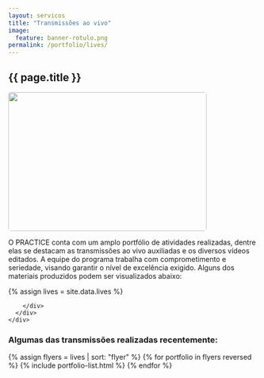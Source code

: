 ```yaml
---
layout: servicos
title: "Transmissões ao vivo"
image:
  feature: banner-rotulo.png
permalink: /portfolio/lives/
---
```


<section class="fdb-block">
  <div class="container">
    <h1 class="text-center"><b>{{ page.title }}</b></h1>
    <div class="row align-items-center pt-0">
      <div class="col-8 col-md-6 m-auto m-md-0 ml-md-auto pt-3">
        <img style="width: 400px; height: 280px; border-radius: 5px;" class="card-img-top" src="/images/illustrations/undraw_online_media_62jb.png">
      </div>
      <div class="col-12 col-md-4 col-lg-6 pt-4">
        <p class="lead text-justify">O PRACTICE conta com um amplo portfólio de atividades realizadas, dentre elas se destacam as transmissões ao vivo auxiliadas e os diversos vídeos editados. A equipe do programa trabalha com comprometimento e seriedade, visando garantir o nível de excelência exigido. Alguns dos materiais produzidos podem ser visualizados abaixo:</p>
      </div>
    </div>
  </div>
</section>


{% assign lives = site.data.lives %}

<section>
  <div class="container pb-5">
    <div class="row justify-content-center">
      <div class="col-12">
        <div class="tiles">

        </div>
      </div>
    </div>
  </div>
</section>

<section>
  <div class="card breath-top">
    <div class="card-header">
      <h3>Algumas das transmissões realizadas recentemente:</h3>
    </div>
    <div class="card-body">
      <div class="row">
        <div class="col-12 text-left">
          {% assign flyers = lives | sort: "flyer" %}
          {% for portfolio in flyers reversed %}
            {% include portfolio-list.html %}
          {% endfor %}
        </div>
      </div>
    </div>
  </div>
</section>